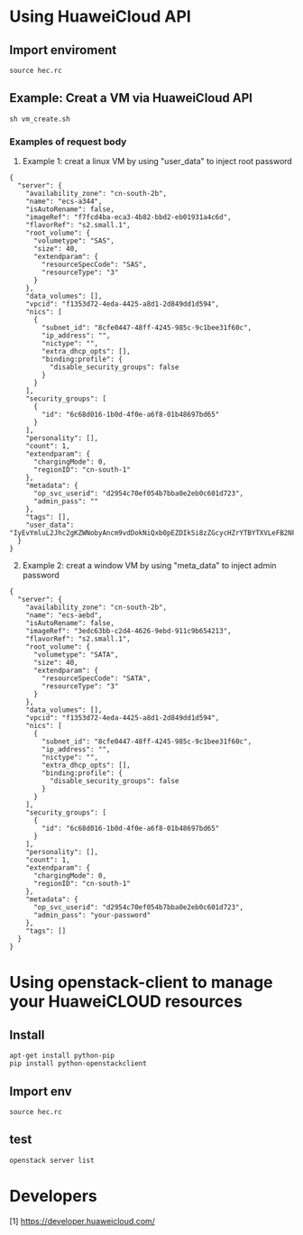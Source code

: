 
# Using HuaweiCloud API
## Import enviroment
```
source hec.rc
```
## Example: Creat a VM via HuaweiCloud API
``` 
sh vm_create.sh 
```

### Examples of request body

1. Example 1: creat a linux VM by using "user_data" to inject root password 
```
{
  "server": {
    "availability_zone": "cn-south-2b",
    "name": "ecs-a344",
    "isAutoRename": false,
    "imageRef": "f7fcd4ba-eca3-4b82-bbd2-eb01931a4c6d",
    "flavorRef": "s2.small.1",
    "root_volume": {
      "volumetype": "SAS",
      "size": 40,
      "extendparam": {
        "resourceSpecCode": "SAS",
        "resourceType": "3"
      }
    },
    "data_volumes": [],
    "vpcid": "f1353d72-4eda-4425-a8d1-2d849dd1d594",
    "nics": [
      {
        "subnet_id": "8cfe0447-48ff-4245-985c-9c1bee31f60c",
        "ip_address": "",
        "nictype": "",
        "extra_dhcp_opts": [],
        "binding:profile": {
          "disable_security_groups": false
        }
      }
    ],
    "security_groups": [
      {
        "id": "6c68d016-1b0d-4f0e-a6f8-01b48697bd65"
      }
    ],
    "personality": [],
    "count": 1,
    "extendparam": {
      "chargingMode": 0,
      "regionID": "cn-south-1"
    },
    "metadata": {
      "op_svc_userid": "d2954c70ef054b7bba0e2eb0c601d723",
      "admin_pass": ""
    },
    "tags": [],
    "user_data": "IyEvYmluL2Jhc2gKZWNobyAncm9vdDokNiQxb0pEZDIkSi8zZGcycHZrYTBYTXVLeFB2NFYudC90dk9XYkNmOUZrLklPYXF6cFUyemw4WnN5Ty9yOUhWNTRmekExZFlCRk1IN1l3ZFZrQU15Lk4xbHhwSVo0UTEnIHwgY2hwYXNzd2QgLWU7"
  }
}
```

2. Example 2: creat a window VM by using "meta_data" to inject admin password 

```
{
  "server": {
    "availability_zone": "cn-south-2b",
    "name": "ecs-aebd",
    "isAutoRename": false,
    "imageRef": "3edc63bb-c2d4-4626-9ebd-911c9b654213",
    "flavorRef": "s2.small.1",
    "root_volume": {
      "volumetype": "SATA",
      "size": 40,
      "extendparam": {
        "resourceSpecCode": "SATA",
        "resourceType": "3"
      }
    },
    "data_volumes": [],
    "vpcid": "f1353d72-4eda-4425-a8d1-2d849dd1d594",
    "nics": [
      {
        "subnet_id": "8cfe0447-48ff-4245-985c-9c1bee31f60c",
        "ip_address": "",
        "nictype": "",
        "extra_dhcp_opts": [],
        "binding:profile": {
          "disable_security_groups": false
        }
      }
    ],
    "security_groups": [
      {
        "id": "6c68d016-1b0d-4f0e-a6f8-01b48697bd65"
      }
    ],
    "personality": [],
    "count": 1,
    "extendparam": {
      "chargingMode": 0,
      "regionID": "cn-south-1"
    },
    "metadata": {
      "op_svc_userid": "d2954c70ef054b7bba0e2eb0c601d723",
      "admin_pass": "your-password"
    },
    "tags": []
  }
}
```

# Using openstack-client to manage your HuaweiCLOUD resources 
## Install
``` 
apt-get install python-pip
pip install python-openstackclient
```
## Import env
``` 
source hec.rc
```

## test
``` 
openstack server list
```

# Developers
[1] <https://developer.huaweicloud.com/>



